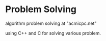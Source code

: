 # Problem Solving

algorithm problem solving at "acmicpc.net"

using C++ and C for solving various problem.
